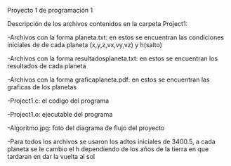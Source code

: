 Proyecto 1 de programación 1

Descripción de los archivos contenidos en la carpeta Project1:

-Archivos con la forma planeta.txt: en estos se encuentran las condiciones iniciales de de cada planeta (x,y,z,vx,vy,vz) y h(salto)

-Archivos con la forma resultadosplaneta.txt: en estos se encuentran los resultados de cada planeta

-Archivos con la forma graficaplaneta.pdf: en estos se encuentran las graficas de los planetas

-Project1.c: el codigo del programa

-Project1.o: ejecutable del programa

-Algoritmo.jpg: foto del diagrama de flujo del proyecto

-Para todos los archivos se usaron los adtos iniciales de 3400.5, a cada planeta se le cambio el h dependiendo de los años de la tierra en que tardaran en dar la vuelta al sol

